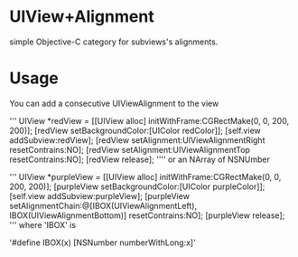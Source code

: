 UIView+Alignment
=====

simple Objective-C category for subviews's alignments.

Usage
=====

You can add a consecutive UIViewAlignment to the view 

'''
    UIView *redView = [[UIView alloc] initWithFrame:CGRectMake(0, 0, 200, 200)];
    [redView setBackgroundColor:[UIColor redColor]];
    [self.view addSubview:redView];
    [redView setAlignment:UIViewAlignmentRight resetContrains:NO];
    [redView setAlignment:UIViewAlignmentTop resetContrains:NO];
    [redView release];
''''
or an NArray of NSNUmber

'''
    UIView *purpleView = [[UIView alloc] initWithFrame:CGRectMake(0, 0, 200, 200)];
    [purpleView setBackgroundColor:[UIColor purpleColor]];
    [self.view addSubview:purpleView];
    [purpleView setAlignmentChain:@[IBOX(UIViewAlignmentLeft), IBOX(UIViewAlignmentBottom)] resetContrains:NO];
    [purpleView release];
'''
where 'IBOX' is

'#define IBOX(x) [NSNumber numberWithLong:x]'





